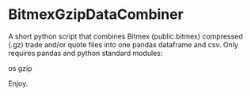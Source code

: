 # BitmexGzipDataCombiner
A short python script that combines Bitmex (public.bitmex) compressed (.gz) trade and/or quote files into one pandas dataframe and csv.
Only requires pandas and python standard modules:

os
gzip

Enjoy. 
